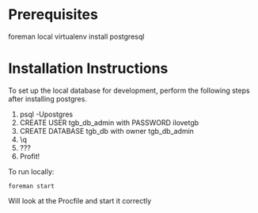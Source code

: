 Prerequisites
=============
foreman
local virtualenv install
postgresql

Installation Instructions
=============
To set up the local database for development, perform the following steps after installing postgres.

1. psql -Upostgres
2. CREATE USER tgb_db_admin with PASSWORD ilovetgb
3. CREATE DATABASE tgb_db with owner tgb_db_admin
4. \q
5. ???
6. Profit!


To run locally:

    foreman start

Will look at the Procfile and start it correctly
